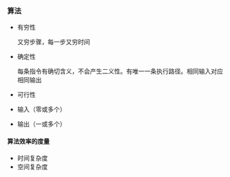 ### 算法

- 有穷性

  又穷步骤，每一步又穷时间

- 确定性

  每条指令有确切含义，不会产生二义性。有唯一一条执行路径。相同输入对应相同输出

- 可行性
- 输入（零或多个）
- 输出（一或多个）

#### 算法效率的度量

- 时间复杂度
- 空间复杂度